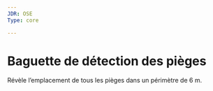 ```yaml
---
JDR: OSE
Type: core

---
```

# Baguette de détection des pièges

Révèle l’emplacement de tous les pièges dans un périmètre de 6 m.